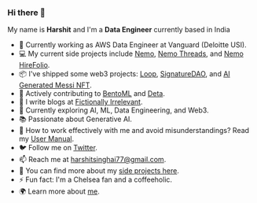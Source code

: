 ### Hi there 👋

<!--
**harshitsinghai77/harshitsinghai77** is a ✨ _special_ ✨ repository because its `README.md` (this file) appears on your GitHub profile. -->

My name is **Harshit** and I'm a **Data Engineer** currently based in India

- 🔭 Currently working as AWS Data Engineer at Vanguard (Deloitte USI).
- 💻 My current side projects include [Nemo](https://nemo-landing-page.netlify.app/), [Nemo Threads](https://nemothread-1-e7133226.deta.app/), and [Nemo HireFolio](https://nemo-hirefolio.netlify.app/).
- 📦 I've shipped some web3 projects: [Loop](https://showcase.ethglobal.com/web3jam/loop), [SignatureDAO](https://signature-dao.netlify.app/), and [AI Generated Messi NFT](https://messi-nft.netlify.app/).
- 🗿 Actively contributing to [BentoML](https://github.com/bentoml/BentoML) and [Deta](https://github.com/deta).
- 📝 I write blogs at [Fictionally Irrelevant](https://fictionally-irrelevant.vercel.app/).
- 🌱 Currently exploring AI, ML, Data Engineering, and Web3.
- 📚 Passionate about Generative AI.
- 💬 How to work effectively with me and avoid misunderstandings? Read my [User Manual](https://gist.github.com/harshitsinghai77/43dc955324cd5476cb0b1ba75c124fea).
- 🐦 Follow me on [Twitter](https://twitter.com/harshit_778).
- 📫 Reach me at harshitsinghai77@gmail.com.
- 📖 You can find more about my [side projects here](https://fictionally-irrelevant.vercel.app/posts/side-projects-2023).
- ⚡ Fun fact: I'm a Chelsea fan and a coffeeholic.
- 🌍 Learn more about [me](https://harshitsinghai77.github.io/).
  <!-- - :medal_sports: Proud [Buildspace](https://buildspace.so/) Alumni: [@harshitsinghai77](https://buildspace.so/@harshitsinghai77).  -->
